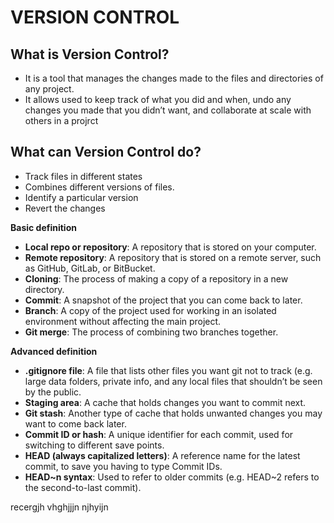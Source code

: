 # VERSION CONTROL

## What is Version Control?

- It is a tool that manages the changes made to the files and directories of any project.
- It allows used to keep track of what you did and when, undo any changes you made that you didn’t want, and collaborate at scale with others in a projrct

## What can Version Control do?

- Track files in different states
- Combines different versions of files.
- Identify a particular version
- Revert the changes

**Basic definition**
- **Local repo or repository**: A repository that is stored on your computer.
- **Remote repository**: A repository that is stored on a remote server, such as GitHub, GitLab, or BitBucket.
- **Cloning**: The process of making a copy of a repository in a new directory.
- **Commit**: A snapshot of the project that you can come back to later.
- **Branch**: A copy of the project used for working in an isolated environment without affecting the main project.
- **Git merge**: The process of combining two branches together.

**Advanced definition**
- **.gitignore file**: A file that lists other files you want git not to track (e.g. large data folders, private info, and any local files that shouldn’t be seen by the public.
- **Staging area**: A cache that holds changes you want to commit next.
- **Git stash**: Another type of cache that holds unwanted changes you may want to come back later.
- **Commit ID or hash**: A unique identifier for each commit, used for switching to different save points.
- **HEAD (always capitalized letters)**: A reference name for the latest commit, to save you having to type Commit IDs.
- **HEAD~n syntax**: Used to refer to older commits (e.g. HEAD~2 refers to the second-to-last commit).


recergjh vhghjjjn njhyijn

